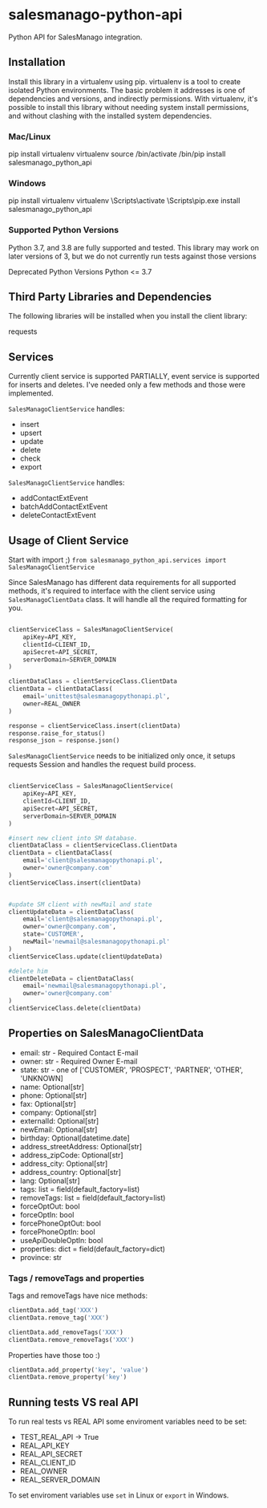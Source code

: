 # salesmanago-python-api

Python API for SalesManago integration.

## Installation

Install this library in a virtualenv using pip. virtualenv is a tool to create isolated Python environments. The basic problem it addresses is one of dependencies and versions, and indirectly permissions. With virtualenv, it's possible to install this library without needing system install permissions, and without clashing with the installed system dependencies.

### Mac/Linux

pip install virtualenv
virtualenv <your-env>
source <your-env>/bin/activate
<your-env>/bin/pip install salesmanago_python_api

### Windows

pip install virtualenv
virtualenv <your-env>
<your-env>\Scripts\activate
<your-env>\Scripts\pip.exe install salesmanago_python_api

### Supported Python Versions

Python 3.7, and 3.8 are fully supported and tested. This library may work on later versions of 3, but we do not currently run tests against those versions

Deprecated Python Versions
Python <= 3.7

## Third Party Libraries and Dependencies

The following libraries will be installed when you install the client library:

requests

## Services

Currently client service is supported PARTIALLY, event service is supported for inserts and deletes.
I've needed only a few methods and those were implemented.

`SalesManagoClientService` handles:

* insert
* upsert
* update
* delete
* check
* export

`SalesManagoClientService` handles:

* addContactExtEvent
* batchAddContactExtEvent
* deleteContactExtEvent


## Usage of Client Service

Start with import ;)
`from salesmanago_python_api.services import SalesManagoClientService`

Since SalesManago has different data requirements for all supported methods, it's required to interface with the client service using `SalesManagoClientData` class. 
It will handle all the required formatting for you.

```python

clientServiceClass = SalesManagoClientService(
    apiKey=API_KEY,
    clientId=CLIENT_ID,
    apiSecret=API_SECRET,
    serverDomain=SERVER_DOMAIN
)

clientDataClass = clientServiceClass.ClientData
clientData = clientDataClass(
    email='unittest@salesmanagopythonapi.pl',
    owner=REAL_OWNER
)

response = clientServiceClass.insert(clientData)
response.raise_for_status()
response_json = response.json()

```

`SalesManagoClientService` needs to be initialized only once, it setups requests Session and handles the request build process.

```python

clientServiceClass = SalesManagoClientService(
    apiKey=API_KEY,
    clientId=CLIENT_ID,
    apiSecret=API_SECRET,
    serverDomain=SERVER_DOMAIN
)

#insert new client into SM database.
clientDataClass = clientServiceClass.ClientData
clientData = clientDataClass(
    email='client@salesmanagopythonapi.pl',
    owner='owner@company.com'
)
clientServiceClass.insert(clientData)


#update SM client with newMail and state
clientUpdateData = clientDataClass(
    email='client@salesmanagopythonapi.pl',
    owner='owner@company.com',
    state='CUSTOMER',
    newMail='newmail@salesmanagopythonapi.pl'
)
clientServiceClass.update(clientUpdateData)

#delete him
clientDeleteData = clientDataClass(
    email='newmail@salesmanagopythonapi.pl',
    owner='owner@company.com'
)
clientServiceClass.delete(clientData)

```

## Properties on SalesManagoClientData

* email: str - Required Contact E-mail
* owner: str - Required Owner E-mail
* state: str - one of ['CUSTOMER', 'PROSPECT', 'PARTNER', 'OTHER', 'UNKNOWN]
* name: Optional[str]
* phone: Optional[str]
* fax: Optional[str]
* company: Optional[str]
* externalId: Optional[str]
* newEmail: Optional[str]
* birthday: Optional[datetime.date]
* address_streetAddress: Optional[str]
* address_zipCode: Optional[str]
* address_city: Optional[str]
* address_country: Optional[str]
* lang: Optional[str]
* tags: list = field(default_factory=list)
* removeTags: list = field(default_factory=list)
* forceOptOut: bool
* forceOptIn: bool
* forcePhoneOptOut: bool
* forcePhoneOptIn: bool
* useApiDoubleOptIn: bool
* properties: dict = field(default_factory=dict)
* province: str

### Tags / removeTags and properties

Tags and removeTags have nice methods:

```python
clientData.add_tag('XXX')
clientData.remove_tag('XXX')

clientData.add_removeTags('XXX')
clientData.remove_removeTags('XXX')
```

Properties have those too :)

```python
clientData.add_property('key', 'value')
clientData.remove_property('key')
```

## Running tests VS real API

To run real tests vs REAL API some enviroment variables need to be set:

* TEST_REAL_API -> True
* REAL_API_KEY
* REAL_API_SECRET
* REAL_CLIENT_ID
* REAL_OWNER
* REAL_SERVER_DOMAIN

To set enviroment variables use `set` in Linux or `export` in Windows.
